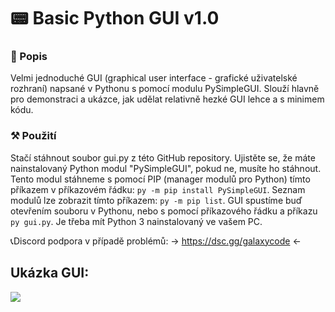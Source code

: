 # 📟 Basic Python GUI v1.0

### 📄 Popis

Velmi jednoduché GUI (graphical user interface - grafické uživatelské rozhraní) napsané v Pythonu s pomocí modulu PySimpleGUI. Slouží hlavně pro demonstraci a ukázce, jak udělat relativně hezké GUI lehce a s minimem kódu.

### ⚒️ Použití

Stačí stáhnout soubor gui.py z této GitHub repository. Ujistěte se, že máte nainstalovaný Python modul "PySimpleGUI", pokud ne, musíte ho stáhnout. Tento modul stáhneme s pomocí PIP (manager modulů pro Python) tímto příkazem v příkazovém řádku: `py -m pip install PySimpleGUI`. Seznam modulů lze zobrazit tímto příkazem: `py -m pip list`. GUI spustíme buď otevřením souboru v Pythonu, nebo s pomocí příkazového řádku a příkazu `py gui.py`. Je třeba mít Python 3 nainstalovaný ve vašem PC.

📞Discord podpora v případě problémů: -> https://dsc.gg/galaxycode <-

## Ukázka GUI:
![](https://media.discordapp.net/attachments/888465727374372934/914517457597784075/GalaxySystems_28.11.2021_15_05_25.png)
